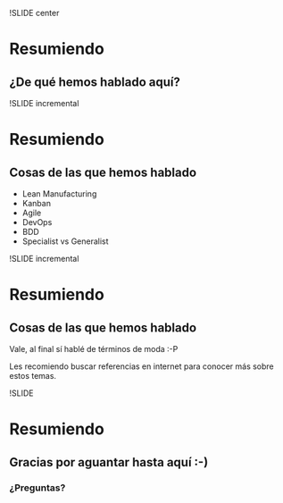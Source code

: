 !SLIDE center
# Resumiendo
## ¿De qué hemos hablado aquí?

!SLIDE incremental
# Resumiendo
## Cosas de las que hemos hablado

* Lean Manufacturing
* Kanban
* Agile
* DevOps
* BDD
* Specialist vs Generalist

!SLIDE incremental
# Resumiendo
## Cosas de las que hemos hablado

Vale, al final sí hablé de términos de moda :-P

Les recomiendo buscar referencias en internet para conocer más sobre estos temas.


!SLIDE
# Resumiendo
## Gracias por aguantar hasta aquí :-)
### ¿Preguntas?
